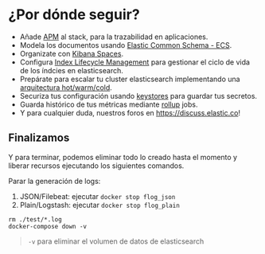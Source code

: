# ¿Por dónde seguir?

- Añade [APM](https://www.elastic.co/es/blog/monitoring-applications-with-elasticsearch-and-elastic-apm) al stack, para la trazabilidad en aplicaciones.
- Modela los documentos usando [Elastic Common Schema - ECS](https://www.elastic.co/es/blog/introducing-the-elastic-common-**schema**).
- Organizate con [Kibana Spaces](https://www.elastic.co/guide/en/kibana/7.3/xpack-spaces.html).
- Configura [Index Lifecycle Management](https://www.elastic.co/guide/en/elasticsearch/reference/7.3/getting-started-index-lifecycle-management.html) para gestionar el ciclo de vida de los índcies en elasticsearch.
- Prepárate para escalar tu cluster elasticsearch implementando una [arquitectura hot/warm/cold](https://www.elastic.co/es/blog/implementing-hot-warm-cold-in-elasticsearch-with-index-lifecycle-management).
- Securiza tus configuración usando [keystores](https://nicklang.com/posts/learning-to-love-the-keystore) para guardar tus secretos.
- Guarda histórico de tus métricas mediante [rollup](https://www.elastic.co/guide/en/elasticsearch/reference/7.3/xpack-rollup.html) jobs.
- Y para cualquier duda, nuestros foros en https://discuss.elastic.co!

## Finalizamos

Y para terminar, podemos eliminar todo lo creado hasta el momento y liberar recursos ejecutando los siguientes comandos.

Parar la generación de logs:

1. JSON/Filebeat: ejecutar `docker stop flog_json`
2. Plain/Logstash: ejecutar `docker stop flog_plain`

```shell
rm ./test/*.log
docker-compose down -v
```

> `-v` para eliminar el volumen de datos de elasticsearch
